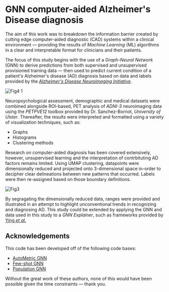 # GNN computer-aided Alzheimer's Disease diagnosis


The aim of this work was to breakdown the information barrier created by cutting edge computer-aided diagnostic (CAD)
systems within a clinical environment — providing the results of *Machine Learning* (ML) algorithms in a clear and interpretable format for clinicians
and their patients.

The focus of this study begins with the use of a *Graph-Neural Network* (GNN) to derive predictions from both supervised and unsupervised provisioned training data —
 then used to predict current condition of a patient's Alzheimer's disease (AD) diagnosis based on data and labels provided by the [*Alzheimer's Disease Neuroimaging Initiative*](http://adni.loni.usc.edu/).
 
![Fig4 1](https://user-images.githubusercontent.com/45361366/125794017-a448ab9b-1bf6-4637-a4f1-47309c311adf.png)

Neuropsychological assessment, demographic and medical datasets were combined alongside ROI-based, PET analysis of *ADNI-3* neuroimaging data using the *PETPVE12* toolbox provided by Dr. Sanchez-Bornot, *University of Ulster*. Thereafter, the results were interpreted and formatted using a variety of visualization techniques, such as:

- Graphs
- Histograms
- Clustering methods

Research on computer-aided diagnosis has been covered extensively, however, unsupervised learning and the interpretation of contrbituting AD factors remains limited. Using UMAP clustering, datapoints were dimensionally reduced and projected onto 3-dimensional space in-order to decipher clear delineations between new patterns that occurred. Labels were then re-assigned based on those boundary definitions.

![Fig3](https://user-images.githubusercontent.com/45361366/125796002-cdc5dcbb-b0df-46df-a773-a3955d2fdc4b.png)

By segragating the dimensionally reduced data, ranges were provided and illustrated in an attempt to highlight unconventional trends in recognizing and diagnosing AD. This study could be extended by applying the GNN and data used in this study to a *GNN Explainer*, such as frameworks provided by [Ying *et al.*](https://arxiv.org/abs/1903.03894)


## Acknowledgements

This code has been developed off of the following code bases:
- [AutoMetric GNN](https://github.com/SJTUBME-QianLab/AutoMetricGNN)
- [Few-shot GNN](https://github.com/vgsatorras/few-shot-gnn)
- [Population GNN](https://github.com/parisots/population-gcn)

Without the great work of these authors, none of this would have been possible given the time constraints — thank you.
